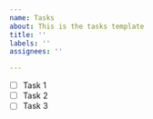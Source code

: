 ```yaml
---
name: Tasks
about: This is the tasks template
title: ''
labels: ''
assignees: ''

---
```


- [ ] Task 1
- [ ] Task 2
- [ ] Task 3
